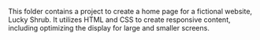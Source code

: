 This folder contains a project to create a home page for a fictional website, Lucky Shrub.  It utilizes HTML and CSS to create responsive content, including optimizing the display for large and smaller screens.